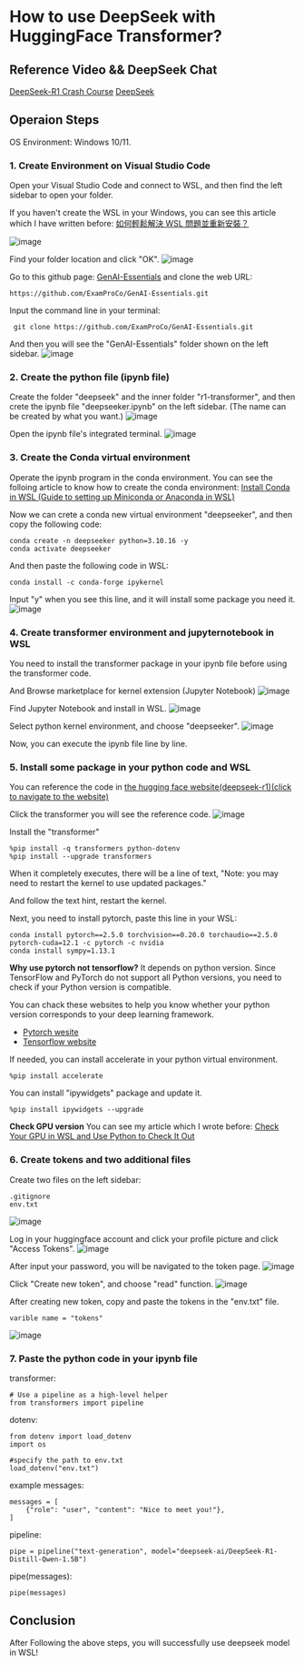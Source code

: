 # How to use DeepSeek with HuggingFace Transformer?
## Reference Video && DeepSeek Chat
[DeepSeek-R1 Crash Course](https://www.youtube.com/watch?v=_CXwZ5xyFno&t=3711s)
[DeepSeek](https://chat.deepseek.com/)
## Operaion Steps
OS Environment: Windows 10/11.
### 1. Create Environment on Visual Studio Code
Open your Visual Studio Code and connect to WSL, and then find the left sidebar to open your folder.

If you haven't create the WSL in your Windows, you can see this article which I have written before: [如何輕鬆解決 WSL 問題並重新安裝？](https://hackmd.io/TMXCFf3ASCiQlCFw72Detw?view)

![image](https://hackmd.io/_uploads/BkDw8Pdd1l.png)

Find your folder location and click "OK".
![image](https://hackmd.io/_uploads/HJXkvDuOJg.png)

Go to this github page: [GenAI-Essentials](https://github.com/ExamProCo/GenAI-Essentials/tree/main) and clone the web URL:
```bash=
https://github.com/ExamProCo/GenAI-Essentials.git
```

Input the command line in your terminal:
```wsl=
 git clone https://github.com/ExamProCo/GenAI-Essentials.git
```
And then you will see the "GenAI-Essentials" folder shown on the left sidebar.
![image](https://hackmd.io/_uploads/Sy1_YvuOke.png)

### 2. Create the python file (ipynb file)
Create the folder "deepseek" and the inner folder "r1-transformer", and then crete the ipynb file "deepseeker.ipynb" on the left sidebar. (The name can be created by what you want.)
![image](https://hackmd.io/_uploads/B1kKZqu_kl.png)

Open the ipynb file's integrated terminal.
![image](https://hackmd.io/_uploads/r1Olf5dOyx.png)

### 3. Create the Conda virtual environment

Operate the ipynb program in the conda environment. You can see the folloing article to know how to create the conda environment: [Install Conda in WSL (Guide to setting up Miniconda or Anaconda in WSL)](https://hackmd.io/@0weGKPooQo2ngm39PfuTAA/SJnXAsu_kg)

Now we can crete a conda new virtual environment "deepseeker", and then copy the following code: 
```bash=
conda create -n deepseeker python=3.10.16 -y
conda activate deepseeker
```
And then paste the following code in WSL:
```WSL=
conda install -c conda-forge ipykernel
```
Input "y" when you see this line, and it will install some package you need it.
![image](https://hackmd.io/_uploads/ByqGJ6_uJg.png)

### 4. Create transformer environment and jupyternotebook in WSL
You need to install the transformer package in your ipynb file before using the transformer code. 

And Browse marketplace for kernel extension (Jupyter Notebook)
![image](https://hackmd.io/_uploads/Bka-4TddJx.png)

Find Jupyter Notebook and install in WSL.
![image](https://hackmd.io/_uploads/HJks46_dye.png)

Select python kernel environment, and choose "deepseeker".
![image](https://hackmd.io/_uploads/ryr7HauO1e.png)

Now, you can execute the ipynb file line by line.

### 5. Install some package in your python code and WSL
You can reference the code in [the hugging face website(deepseek-r1)(click to navigate to the website)](https://huggingface.co/deepseek-ai/DeepSeek-R1)

Click the transformer you will see the reference code.
![image](https://hackmd.io/_uploads/Hy-Ud6ud1g.png)


Install the "transformer"
```python=
%pip install -q transformers python-dotenv
%pip install --upgrade transformers
```
When it completely executes, there will be a line of text, "Note: you may need to restart the kernel to use updated packages."

And follow the text hint, restart the kernel.

Next, you need to install pytorch, paste this line in your WSL:
```bash=
conda install pytorch==2.5.0 torchvision==0.20.0 torchaudio==2.5.0 pytorch-cuda=12.1 -c pytorch -c nvidia
conda install sympy=1.13.1
```


**Why use pytorch not tensorflow?**
It depends on python version. Since TensorFlow and PyTorch do not support all Python versions, you need to check if your Python version is compatible.

You can chack these websites to help you know whether your python version corresponds to your deep learning framework.

- [Pytorch wesite](https://pytorch.org/get-started/locally/)
- [Tensorflow website](https://www.tensorflow.org/install) 

If needed, you can install accelerate in your python virtual environment.
```python=
%pip install accelerate
```

You can install "ipywidgets" package and update it.
```python=
%pip install ipywidgets --upgrade
```

**Check GPU version**
You can see my article which I wrote before: [Check Your GPU in WSL and Use Python to Check It Out](https://hackmd.io/eb4gTtlbSwaPbIKsAFo9vA?view)


### 6. Create tokens and two additional files
Create two files on the left sidebar:
```file=
.gitignore
env.txt
```
![image](https://hackmd.io/_uploads/B1Dzpw5d1x.png)

Log in your huggingface account and click your profile picture and click "Access Tokens". 
![image](https://hackmd.io/_uploads/SJz8Aw9OJe.png)

After input your password, you will be navigated to the token page.
![image](https://hackmd.io/_uploads/By_aCwqdke.png)

Click "Create new token", and choose "read" function.
![image](https://hackmd.io/_uploads/rkkHyd5_yx.png)

After creating new token, copy and paste the tokens in the "env.txt" file.
```file name=
varible name = "tokens"
```
![image](https://hackmd.io/_uploads/HyEqkdq_1x.png)


### 7. Paste the python code in your ipynb file 
transformer:
```python=
# Use a pipeline as a high-level helper
from transformers import pipeline
```
dotenv:
```python=
from dotenv import load_dotenv
import os

#specify the path to env.txt
load_dotenv("env.txt")
```
example messages:
```python=
messages = [
    {"role": "user", "content": "Nice to meet you!"},
]
```
pipeline:
```python=
pipe = pipeline("text-generation", model="deepseek-ai/DeepSeek-R1-Distill-Qwen-1.5B")
```
pipe(messages):
```python=
pipe(messages)
```

## Conclusion
After Following the above steps, you will successfully use deepseek model in WSL!
